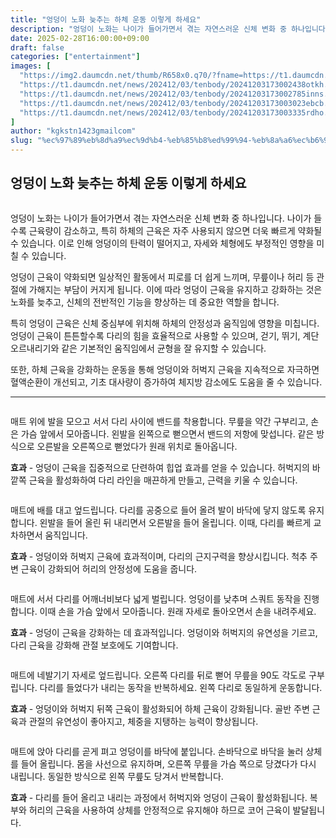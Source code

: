 ```yaml
---
title: "엉덩이 노화 늦추는 하체 운동 이렇게 하세요"
description: "엉덩이 노화는 나이가 들어가면서 겪는 자연스러운 신체 변화 중 하나입니다. 나이가 들수록 근육량이 감소하고, 특히 하체의 근육은 자주 사용되지 않으면 더욱 빠르게 약화될 수 있습니다. 이로 인해 엉덩이의 탄력이 떨어지고, 자세와 체형에도 부정적인 영향을 미칠 수 있습니"
date: 2025-02-28T16:00:00+09:00
draft: false
categories: ["entertainment"]
images: [
  "https://img2.daumcdn.net/thumb/R658x0.q70/?fname=https://t1.daumcdn.net/news/202412/03/tenbody/20241203173002196libs.jpg"
  "https://t1.daumcdn.net/news/202412/03/tenbody/20241203173002438otkh.gif"
  "https://t1.daumcdn.net/news/202412/03/tenbody/20241203173002785inns.gif"
  "https://t1.daumcdn.net/news/202412/03/tenbody/20241203173003023ebcb.gif"
  "https://t1.daumcdn.net/news/202412/03/tenbody/20241203173003335rdho.gif"
]
author: "kgkstn1423gmailcom"
slug: "%ec%97%89%eb%8d%a9%ec%9d%b4-%eb%85%b8%ed%99%94-%eb%8a%a6%ec%b6%94%eb%8a%94-%ed%95%98%ec%b2%b4-%ec%9a%b4%eb%8f%99-%ec%9d%b4%eb%a0%87%ea%b2%8c-%ed%95%98%ec%84%b8%ec%9a%94"
---
```


<h2 >엉덩이 노화 늦추는 하체 운동 이렇게 하세요</h2> <figure ><img src="https://img2.daumcdn.net/thumb/R658x0.q70/?fname=https://t1.daumcdn.net/news/202412/03/tenbody/20241203173002196libs.jpg" alt=""/></figure> <p>엉덩이 노화는 나이가 들어가면서 겪는 자연스러운 신체 변화 중 하나입니다. 나이가 들수록 근육량이 감소하고, 특히 하체의 근육은 자주 사용되지 않으면 더욱 빠르게 약화될 수 있습니다. 이로 인해 엉덩이의 탄력이 떨어지고, 자세와 체형에도 부정적인 영향을 미칠 수 있습니다.</p> <p>엉덩이 근육이 약화되면 일상적인 활동에서 피로를 더 쉽게 느끼며, 무릎이나 허리 등 관절에 가해지는 부담이 커지게 됩니다. 이에 따라 엉덩이 근육을 유지하고 강화하는 것은 노화를 늦추고, 신체의 전반적인 기능을 향상하는 데 중요한 역할을 합니다.</p> <p>특히 엉덩이 근육은 신체 중심부에 위치해 하체의 안정성과 움직임에 영향을 미칩니다. 엉덩이 근육이 튼튼할수록 다리의 힘을 효율적으로 사용할 수 있으며, 걷기, 뛰기, 계단 오르내리기와 같은 기본적인 움직임에서 균형을 잘 유지할 수 있습니다.</p> <p>또한, 하체 근육을 강화하는 운동을 통해 엉덩이와 허벅지 근육을 지속적으로 자극하면 혈액순환이 개선되고, 기초 대사량이 증가하여 체지방 감소에도 도움을 줄 수 있습니다.</p> <hr /> <figure ><img src="https://t1.daumcdn.net/news/202412/03/tenbody/20241203173002438otkh.gif" alt=""/></figure> <p>매트 위에 발을 모으고 서서 다리 사이에 밴드를 착용합니다. 무릎을 약간 구부리고, 손은 가슴 앞에서 모아줍니다. 왼발을 왼쪽으로 뻗으면서 밴드의 저항에 맞섭니다. 같은 방식으로 오른발을 오른쪽으로 뻗었다가 원래 위치로 돌아옵니다.</p> <p><strong>효과</strong> - 엉덩이 근육을 집중적으로 단련하여 힙업 효과를 얻을 수 있습니다. 허벅지의 바깥쪽 근육을 활성화하여 다리 라인을 매끈하게 만들고, 근력을 키울 수 있습니다.</p> <figure ><img src="https://t1.daumcdn.net/news/202412/03/tenbody/20241203173002785inns.gif" alt=""/></figure> <p>매트에 배를 대고 엎드립니다. 다리를 공중으로 들어 올려 발이 바닥에 닿지 않도록 유지합니다. 왼발을 들어 올린 뒤 내리면서 오른발을 들어 올립니다. 이때, 다리를 빠르게 교차하면서 움직입니다.</p> <p><strong>효과</strong> - 엉덩이와 허벅지 근육에 효과적이며, 다리의 근지구력을 향상시킵니다. 척추 주변 근육이 강화되어 허리의 안정성에 도움을 줍니다.</p> <figure ><img src="https://t1.daumcdn.net/news/202412/03/tenbody/20241203173003023ebcb.gif" alt=""/></figure> <p>매트에 서서 다리를 어깨너비보다 넓게 벌립니다. 엉덩이를 낮추며 스쿼트 동작을 진행합니다. 이때 손을 가슴 앞에서 모아줍니다. 원래 자세로 돌아오면서 손을 내려주세요.</p> <p><strong>효과</strong> - 엉덩이 근육을 강화하는 데 효과적입니다. 엉덩이와 허벅지의 유연성을 기르고, 다리 근육을 강화해 관절 보호에도 기여합니다.</p> <figure ><img src="https://t1.daumcdn.net/news/202412/03/tenbody/20241203173003335rdho.gif" alt=""/></figure> <p>매트에 네발기기 자세로 엎드립니다. 오른쪽 다리를 뒤로 뻗어 무릎을 90도 각도로 구부립니다. 다리를 들었다가 내리는 동작을 반복하세요. 왼쪽 다리로 동일하게 운동합니다.</p> <p><strong>효과</strong> - 엉덩이와 허벅지 뒤쪽 근육이 활성화되어 하체 근육이 강화됩니다. 골반 주변 근육과 관절의 유연성이 좋아지고, 체중을 지탱하는 능력이 향상됩니다.</p> <figure ><img src="https://t1.daumcdn.net/news/202412/03/tenbody/20241203173004117zmuc.gif" alt=""/></figure> <p>매트에 앉아 다리를 곧게 펴고 엉덩이를 바닥에 붙입니다. 손바닥으로 바닥을 눌러 상체를 들어 올립니다. 몸을 사선으로 유지하며, 오른쪽 무릎을 가슴 쪽으로 당겼다가 다시 내립니다. 동일한 방식으로 왼쪽 무릎도 당겨서 반복합니다.</p> <p><strong>효과</strong> - 다리를 들어 올리고 내리는 과정에서 허벅지와 엉덩이 근육이 활성화됩니다. 복부와 허리의 근육을 사용하여 상체를 안정적으로 유지해야 하므로 코어 근육이 발달됩니다.</p>